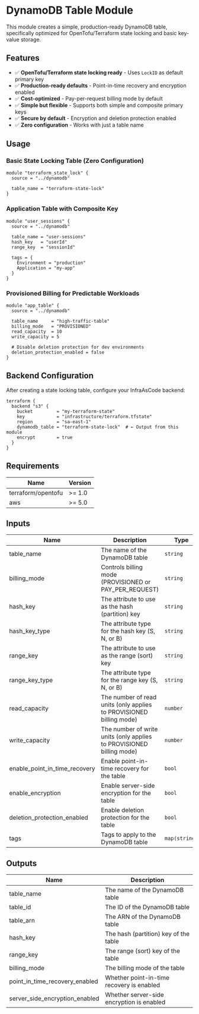 # DynamoDB Table Module

This module creates a simple, production-ready DynamoDB table, specifically optimized for OpenTofu/Terraform state locking and basic key-value storage.

## Features

- ✅ **OpenTofu/Terraform state locking ready** - Uses `LockID` as default primary key
- ✅ **Production-ready defaults** - Point-in-time recovery and encryption enabled
- ✅ **Cost-optimized** - Pay-per-request billing mode by default
- ✅ **Simple but flexible** - Supports both simple and composite primary keys
- ✅ **Secure by default** - Encryption and deletion protection enabled
- ✅ **Zero configuration** - Works with just a table name

## Usage

### Basic State Locking Table (Zero Configuration)

```hcl
module "terraform_state_lock" {
  source = "../dynamodb"
  
  table_name = "terraform-state-lock"
}
```

### Application Table with Composite Key

```hcl
module "user_sessions" {
  source = "../dynamodb"
  
  table_name = "user-sessions"
  hash_key   = "userId"
  range_key  = "sessionId"
  
  tags = {
    Environment = "production"
    Application = "my-app"
  }
}
```

### Provisioned Billing for Predictable Workloads

```hcl
module "app_table" {
  source = "../dynamodb"
  
  table_name     = "high-traffic-table"
  billing_mode   = "PROVISIONED"
  read_capacity  = 10
  write_capacity = 5
  
  # Disable deletion protection for dev environments
  deletion_protection_enabled = false
}
```

## Backend Configuration

After creating a state locking table, configure your InfraAsCode backend:

```hcl
terraform {
  backend "s3" {
    bucket         = "my-terraform-state"
    key            = "infrastructure/terraform.tfstate"
    region         = "sa-east-1"
    dynamodb_table = "terraform-state-lock"  # ← Output from this module
    encrypt        = true
  }
}
```

## Requirements

| Name | Version |
|------|---------|
| terraform/opentofu | >= 1.0 |
| aws | >= 5.0 |

## Inputs

| Name | Description | Type | Default | Required |
|------|-------------|------|---------|:--------:|
| table_name | The name of the DynamoDB table | `string` | n/a | yes |
| billing_mode | Controls billing mode (PROVISIONED or PAY_PER_REQUEST) | `string` | `"PAY_PER_REQUEST"` | no |
| hash_key | The attribute to use as the hash (partition) key | `string` | `"LockID"` | no |
| hash_key_type | The attribute type for the hash key (S, N, or B) | `string` | `"S"` | no |
| range_key | The attribute to use as the range (sort) key | `string` | `null` | no |
| range_key_type | The attribute type for the range key (S, N, or B) | `string` | `"S"` | no |
| read_capacity | The number of read units (only applies to PROVISIONED billing mode) | `number` | `5` | no |
| write_capacity | The number of write units (only applies to PROVISIONED billing mode) | `number` | `5` | no |
| enable_point_in_time_recovery | Enable point-in-time recovery for the table | `bool` | `true` | no |
| enable_encryption | Enable server-side encryption for the table | `bool` | `true` | no |
| deletion_protection_enabled | Enable deletion protection for the table | `bool` | `true` | no |
| tags | Tags to apply to the DynamoDB table | `map(string)` | `{"ManagedBy": "terraform"}` | no |

## Outputs

| Name | Description |
|------|-------------|
| table_name | The name of the DynamoDB table |
| table_id | The ID of the DynamoDB table |
| table_arn | The ARN of the DynamoDB table |
| hash_key | The hash (partition) key of the table |
| range_key | The range (sort) key of the table |
| billing_mode | The billing mode of the table |
| point_in_time_recovery_enabled | Whether point-in-time recovery is enabled |
| server_side_encryption_enabled | Whether server-side encryption is enabled |